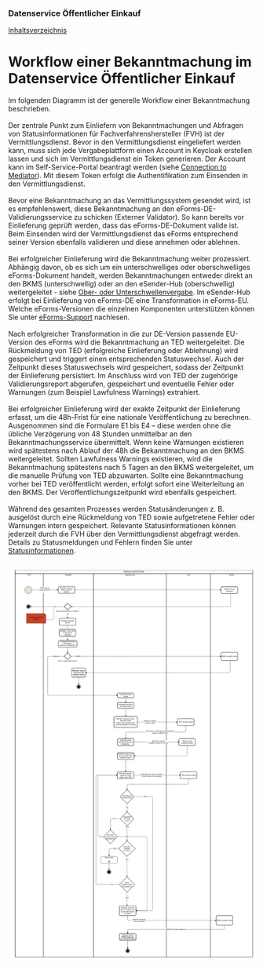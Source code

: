 ### Datenservice Öffentlicher Einkauf
[Inhaltsverzeichnis](/documentation/documentation.md)
<br>

# Workflow einer Bekanntmachung im Datenservice Öffentlicher Einkauf

Im folgenden Diagramm ist der generelle Workflow einer Bekanntmachung beschrieben.
<br><br>
Der zentrale Punkt zum Einliefern von Bekanntmachungen und Abfragen von Statusinformationen für Fachverfahrenshersteller (FVH) ist der Vermittlungsdienst. Bevor in den Vermittlungsdienst eingeliefert werden kann, muss sich jede Vergabeplattform einen Account in Keycloak erstellen lassen und sich im Vermittlungsdienst ein Token generieren. Der Account kann im Self-Service-Portal beantragt werden (siehe [Connection to Mediator](/documentation/Connection_to_mediator.md)). Mit diesem Token erfolgt die Authentifikation zum Einsenden in den Vermittlungsdienst.
<br><br>
Bevor eine Bekanntmachung an das Vermittlungssystem gesendet wird, ist es empfehlenswert, diese Bekanntmachung an den eForms-DE-Validierungsservice zu schicken (Externer Validator). So kann bereits vor Einlieferung geprüft werden, dass das eForms-DE-Dokument valide ist. Beim Einsenden wird der Vermittlungsdienst das eForms entsprechend seiner Version ebenfalls validieren und diese annehmen oder ablehnen. 
<br><br>
Bei erfolgreicher Einlieferung wird die Bekanntmachung weiter prozessiert. Abhängig davon, ob es sich um ein unterschwelliges oder oberschwelliges eForms-Dokument handelt, werden Bekanntmachungen entweder direkt an den BKMS (unterschwellig) oder an den eSender-Hub (oberschwellig) weitergeleitet - siehe [Ober- oder Unterschwellenvergabe](/documentation/Upper-or_lower-threshold-award.md). Im eSender-Hub erfolgt bei Einlieferung von eForms-DE eine Transformation in eForms-EU. Welche eForms-Versionen die einzelnen Komponenten unterstützen können Sie unter [eForms-Support](/documentation/eForms_support.md) nachlesen.
<br><br>
Nach erfolgreicher Transformation in die zur DE-Version passende EU-Version des eForms wird die Bekanntmachung an TED weitergeleitet. Die Rückmeldung von TED (erfolgreiche Einlieferung oder Ablehnung) wird gespeichert und triggert einen entsprechenden Statuswechsel. Auch der Zeitpunkt dieses Statuswechsels wird gespeichert, sodass der Zeitpunkt der Einlieferung persistiert. Im Anschluss wird von TED der zugehörige Validierungsreport abgerufen, gespeichert und eventuelle Fehler oder Warnungen (zum Beispiel Lawfulness Warnings) extrahiert.
<br><br>
Bei erfolgreicher Einlieferung wird der exakte Zeitpunkt der Einlieferung erfasst, um die 48h-Frist für eine nationale Veröffentlichung zu berechnen. Ausgenommen sind die Formulare E1 bis E4 – diese werden ohne die übliche Verzögerung von 48 Stunden unmittelbar an den Bekanntmachungsservice übermittelt. Wenn keine Warnungen existieren wird spätestens nach Ablauf der 48h die Bekanntmachung an den BKMS weitergeleitet. Sollten Lawfulness Warnings existieren, wird die Bekanntmachung spätestens nach 5 Tagen an den BKMS weitergeleitet, um die manuelle Prüfung von TED abzuwarten. Sollte eine Bekanntmachung vorher bei TED veröffentlicht werden, erfolgt sofort eine Weiterleitung an den BKMS. Der Veröffentlichungszeitpunkt wird ebenfalls gespeichert.
<br><br>
Während des gesamten Prozesses werden Statusänderungen z. B. ausgelöst durch eine Rückmeldung von TED sowie aufgetretene Fehler oder Warnungen intern gespeichert. Relevante Statusinformationen können jederzeit durch die FVH über den Vermittlungsdienst abgefragt werden. Details zu Statusmeldungen und Fehlern finden Sie unter [Statusinformationen](documentation\Status_information.md).
<br><br>

![Workflow Diagramm](/documentation/images/workflow_2.png)




